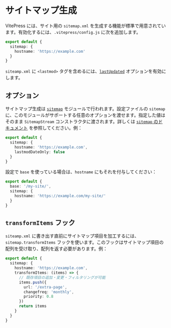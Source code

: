 # サイトマップ生成

VitePress には、サイト用の `sitemap.xml` を生成する機能が標準で用意されています。有効化するには、`.vitepress/config.js` に次を追加します。

 ```ts
 export default {
   sitemap: {
     hostname: 'https://example.com'
   }
 }
 ```

`siteamp.xml` に `<lastmod>` タグを含めるには、[`lastUpdated`](../reference/default-theme-last-updated) オプションを有効にします。

## オプション

サイトマップ生成は [`sitemap`](https://www.npmjs.com/package/sitemap) モジュールで行われます。設定ファイルの `sitemap` に、このモジュールがサポートする任意のオプションを渡せます。指定した値はそのまま `SitemapStream` コンストラクタに渡されます。詳しくは [`sitemap` のドキュメント](https://www.npmjs.com/package/sitemap#options-you-can-pass) を参照してください。例：

 ```ts
 export default {
   sitemap: {
     hostname: 'https://example.com',
     lastmodDateOnly: false
   }
 }
 ```

設定で `base` を使っている場合は、`hostname` にもそれを付与してください：

 ```ts
 export default {
   base: '/my-site/',
   sitemap: {
     hostname: 'https://example.com/my-site/'
   }
 }
 ```

## `transformItems` フック

`siteamp.xml` に書き出す直前にサイトマップ項目を加工するには、`sitemap.transformItems` フックを使います。このフックはサイトマップ項目の配列を受け取り、配列を返す必要があります。例：

 ```ts
 export default {
   sitemap: {
     hostname: 'https://example.com',
     transformItems: (items) => {
       // 既存項目の追加・変更・フィルタリングが可能
       items.push({
         url: '/extra-page',
         changefreq: 'monthly',
         priority: 0.8
       })
       return items
     }
   }
 }
 ```
